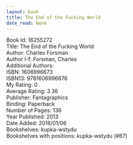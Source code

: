 ```yaml
---
layout: book
title: The End of the Fucking World
date_read: None
---
```


Book Id: 16255272<br />
Title: The End of the Fucking World<br />
Author: Charles Forsman<br />
Author l-f: Forsman, Charles<br />
Additional Authors: <br />
ISBN: 1606996673<br />
ISBN13: 9781606996676<br />
My Rating: 0<br />
Average Rating: 3.36<br />
Publisher: Fantagraphics<br />
Binding: Paperback<br />
Number of Pages: 136<br />
Year Published: 2013<br />
Date Added: 2018/01/06<br />
Bookshelves: kupka-wstydu<br />
Bookshelves with positions: kupka-wstydu (#67)<br />

